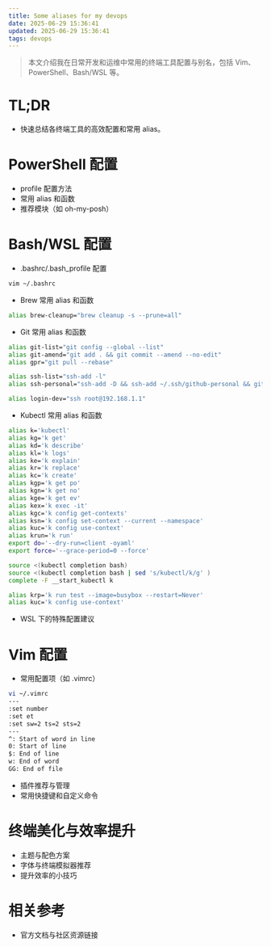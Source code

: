 ```yaml
---
title: Some aliases for my devops
date: 2025-06-29 15:36:41
updated: 2025-06-29 15:36:41
tags: devops
---
```


> 本文介绍我在日常开发和运维中常用的终端工具配置与别名，包括 Vim、PowerShell、Bash/WSL 等。

# TL;DR

- 快速总结各终端工具的高效配置和常用 alias。

# PowerShell 配置

- profile 配置方法
- 常用 alias 和函数
- 推荐模块（如 oh-my-posh）

# Bash/WSL 配置

- .bashrc/.bash_profile 配置

```bash
vim ~/.bashrc
```

- Brew 常用 alias 和函数

```bash
alias brew-cleanup="brew cleanup -s --prune=all"
```

- Git 常用 alias 和函数

```bash
alias git-list="git config --global --list"
alias git-amend="git add . && git commit --amend --no-edit"
alias gpr="git pull --rebase"

alias ssh-list="ssh-add -l"
alias ssh-personal="ssh-add -D && ssh-add ~/.ssh/github-personal && git config --global user.name 'hippiezhou' && git config --global user.email 'hippiezhou@outlook.com'"

alias login-dev="ssh root@192.168.1.1"
```

- Kubectl 常用 alias 和函数

```bash
alias k='kubectl'
alias kg='k get'
alias kd='k describe'
alias kl='k logs'
alias ke='k explain'
alias kr='k replace'
alias kc='k create'
alias kgp='k get po'
alias kgn='k get no'
alias kge='k get ev'
alias kex='k exec -it'
alias kgc='k config get-contexts'
alias ksn='k config set-context --current --namespace'
alias kuc='k config use-context'
alias krun='k run'
export do='--dry-run=client -oyaml'
export force='--grace-period=0 --force'

source <(kubectl completion bash)
source <(kubectl completion bash | sed 's/kubectl/k/g' )
complete -F __start_kubectl k

alias krp='k run test --image=busybox --restart=Never'
alias kuc='k config use-context'
```

- WSL 下的特殊配置建议

# Vim 配置

- 常用配置项（如 .vimrc）

```bash
vi ~/.vimrc
---
:set number
:set et
:set sw=2 ts=2 sts=2
---
^: Start of word in line
0: Start of line
$: End of line
w: End of word
GG: End of file
```

- 插件推荐与管理
- 常用快捷键和自定义命令

# 终端美化与效率提升

- 主题与配色方案
- 字体与终端模拟器推荐
- 提升效率的小技巧

# 相关参考

- 官方文档与社区资源链接
